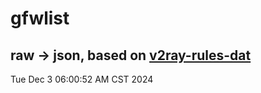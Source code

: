 # gfwlist
## raw -> json, based on [v2ray-rules-dat](https://github.com/Loyalsoldier/v2ray-rules-dat)
Tue Dec  3 06:00:52 AM CST 2024


